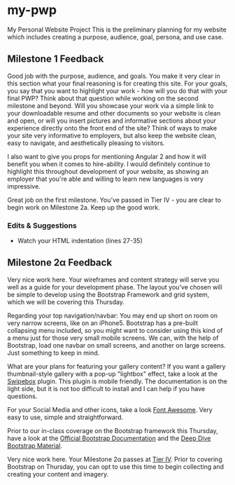 # my-pwp
My Personal Website Project
This is the preliminary planning for my website which includes creating a purpose, audience, goal, persona, and use case.

## Milestone 1 Feedback

Good job with the purpose, audience, and goals. You make it very clear in this section what your final reasoning is for creating this site. For your goals, you say that you want to highlight your work - how will you do that with your final PWP? Think about that question while working on the second milestone and beyond. Will you showcase your work via a simple link to your downloadable resume and other documents so your website is clean and open, or will you insert pictures and informative sections about your experience directly onto the front end of the site? Think of ways to make your site very informative to employers, but also keep the website clean, easy to navigate, and aesthetically pleasing to visitors. 

I also want to give you props for mentioning Angular 2 and how it will benefit you when it comes to hire-ability. I would definitely continue to highlight this throughout development of your website, as showing an employer that you're able and willing to learn new languages is very impressive. 

Great job on the first milestone. You've passed in Tier IV - you are clear to begin work on Milestone 2a. Keep up the good work.

### Edits &amp; Suggestions
-  Watch your HTML indentation (lines 27-35)

## Milestone 2&alpha; Feedback
Very nice work here. Your wireframes and content strategy will serve you well as a guide for your development phase. The layout you've chosen will be simple to develop using the Bootstrap Framework and grid system, which we will be covering this Thursday.

Regarding your top navigation/navbar: You may end up short on room on very narrow screens, like on an iPhone5. Bootstrap has a pre-built collapsing menu included, so you might want to consider using this kind of a menu just for those very small mobile screens. We can, with the help of Bootstrap, load one navbar on small screens, and another on large screens. Just something to keep in mind.

What are your plans for featuring your gallery content? If you want a gallery thumbnail-style gallery with a pop-up "lightbox" effect, take a look at the  [Swipebox](http://brutaldesign.github.io/swipebox/) plugin. This plugin is mobile friendly. The documentation is on the light side, but it is not too difficult to install and I can help if you have questions.

For your Social Media and other icons, take a look [Font Awesome](http://fontawesome.io/). Very easy to use, simple and straightforward.

Prior to our in-class coverage on the Bootstrap framework this Thursday, have a look at the [Official Bootstrap Documentation](http://getbootstrap.com/) and the [Deep Dive Bootstrap Material](https://bootcamp-coders.cnm.edu/class-materials/bootstrap/).

Very nice work here. Your Milestone 2&alpha; passes at [Tier IV](https://bootcamp-coders.cnm.edu/projects/personal/rubric/). Prior to covering Bootstrap on Thursday, you can opt to use this time to begin collecting and creating your content and imagery.

